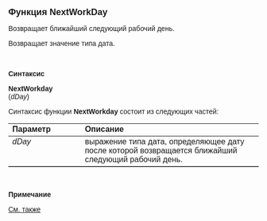 ﻿<html>
<head>
<title>NextWorkDay</title>
</head>

<body>

<p><font size="4" face="Arial"><strong>Функция NextWorkDay</strong></font></p>

<p><font face="Arial">Возвращает ближайший следующий рабочий день.</font></p>

<p><font face="Arial">Возвращает значение типа дата.</font></p>

<p class="label">&nbsp;</p>

<p class="label"><font face="Arial"><b>Синтаксис</b></font></p>

<p><font face="Arial"><strong>NextWorkday</strong> (<em>dDay</em>)&nbsp;&nbsp;&nbsp;&nbsp;&nbsp;&nbsp;&nbsp;&nbsp;&nbsp;&nbsp;&nbsp;&nbsp;&nbsp;&nbsp;&nbsp;&nbsp;&nbsp;&nbsp;&nbsp;&nbsp;&nbsp;&nbsp;&nbsp;&nbsp;&nbsp;&nbsp;&nbsp;&nbsp;&nbsp;&nbsp;&nbsp;&nbsp;&nbsp;&nbsp;&nbsp;&nbsp;&nbsp;&nbsp;&nbsp;&nbsp;&nbsp;&nbsp;&nbsp;&nbsp;&nbsp;&nbsp;&nbsp;&nbsp;&nbsp;&nbsp;&nbsp;&nbsp;&nbsp;&nbsp;&nbsp;&nbsp;&nbsp;&nbsp;&nbsp;&nbsp;&nbsp;&nbsp;&nbsp;&nbsp;&nbsp;&nbsp;&nbsp;&nbsp;&nbsp;&nbsp;&nbsp;&nbsp;&nbsp;&nbsp;&nbsp;&nbsp;&nbsp;&nbsp;&nbsp;&nbsp;&nbsp;&nbsp;&nbsp;&nbsp;&nbsp;&nbsp;&nbsp;&nbsp;&nbsp;&nbsp;&nbsp;&nbsp;&nbsp;&nbsp;&nbsp;&nbsp;&nbsp;&nbsp;&nbsp;&nbsp;&nbsp;
</font></p>

<p><font face="Arial">Синтаксис функции <strong>NextWorkday</strong>
состоит из следующих частей:</font></p>

<table border="1" cellPadding="5" cols="2" frame="below" rules="rows">
<TBODY>
  <tr vAlign="top">
    <td class="label" width="29%"><font face="Arial"><b>Параметр</b></font></td>
    <td class="label" width="71%"><font face="Arial"><strong>Описание</strong></font></td>
  </tr>
  <tr vAlign="top">
    <td width="29%"><font face="Arial"><em>dDay</em></font></td>
    <td width="71%"><font face="Arial">выражение типа дата, 
	определяющее дату после которой возвращается ближайший следующий рабочий 
	день.</font></td>
  </tr>
</TBODY>
</table>

<p class="label">&nbsp;</p>

<p class="label"><font face="Arial"><b>Примечание</b></font></p>

<p class="label"><font face="Arial"><a href="../../functions.html">См. 
также</a></font></p>
</body>
</html>
